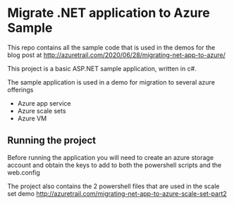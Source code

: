 
# Migrate .NET application to Azure Sample

This repo contains all the sample code that is used in the demos for the blog post at http://azuretrail.com/2020/06/28/migrating-net-app-to-azure/

This project is a basic ASP.NET sample application, written in c#. 

The sample application is used in a demo for migration to several azure offerings
 - Azure app service
 - Azure scale sets 
 - Azure VM


## Running the project 

Before running the application you will need to create an azure storage account and obtain the keys to add to both the powershell scripts and the web.config
 
The project also contains the 2 powershell files that are used in the scale set demo http://azuretrail.com/migrating-net-app-to-azure-scale-set-part2

